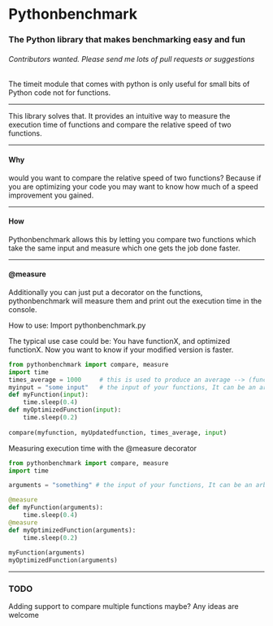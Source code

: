 # Pythonbenchmark

<h3>The Python library that makes benchmarking easy and fun</h3>
<h6>Contributors wanted. Please send me lots of pull requests or suggestions</h6>
The timeit module that comes with python is only useful for small bits of Python code not for functions.
<hr>
This library solves that. It provides an intuitive way to measure the execution time of functions and compare the relative speed of two functions.
<hr>
<h4>Why</h4> would you want to compare the relative speed of two functions? 
Because if you are optimizing your code you may want to know how much of a speed improvement you gained. 
<hr>
<h4>How</h4>
Pythonbenchmark allows this by letting you compare two functions which take the same input and measure which one gets the job done faster.
<hr>
<h4>@measure</h4>
Additionally you can just put a decorator on the functions, pythonbenchmark will measure them and print out the execution time in the console.

How to use:
Import pythonbenchmark.py

The typical use case could be: You have functionX, and optimized functionX. Now you want to know if your modified version is faster.

```python
from pythonbenchmark import compare, measure
import time
times_average = 1000     # this is used to produce an average --> (function_calls / number_of_calls)
myinput = "some input"   # the input of your functions, It can be an arbitrary number of inputs, an array or dictionary 
def myFunction(input):
	time.sleep(0.4)
def myOptimizedFunction(input):
	time.sleep(0.2)
	
compare(myfunction, myUpdatedfunction, times_average, input)
```
Measuring execution time with the @measure decorator
```python
from pythonbenchmark import compare, measure
import time

arguments = "something" # the input of your functions, It can be an arbitrary number of inputs, an array or dictionary

@measure
def myFunction(arguments):
	time.sleep(0.4)
@measure
def myOptimizedFunction(arguments):
	time.sleep(0.2)
	
myFunction(arguments)
myOptimizedFunction(arguments)
```
<hr>
<h3>TODO</h3>
Adding support to compare multiple functions maybe? 
Any ideas are welcome

